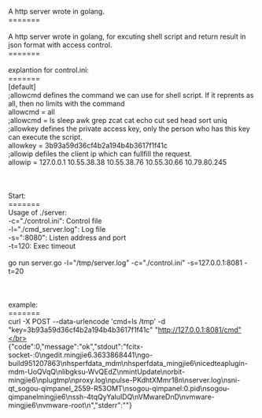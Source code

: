 A http server wrote in golang.</br>=======</br></br>A http server wrote in golang, for excuting shell script and return result in json format with access control.</br>=======</br></br>explantion for control.ini:</br>=======</br>[default]</br>;allowcmd defines the command we can use for shell script. If it reprents as all, then no limits with the command</br>allowcmd = all</br>;allowcmd = ls sleep awk grep zcat cat echo cut sed head sort uniq</br>;allowkey defines the private access key, only the person who has this key can execute the script.</br>allowkey = 3b93a59d36cf4b2a194b4b3617f1f41c</br>;allowip defiles the client ip which can fullfill the request.</br>allowip = 127.0.0.1 10.55.38.38 10.55.38.76 10.55.30.66 10.79.80.245</br></br></br></br>Start:</br>=======</br>Usage of ./server:</br>  -c="./control.ini": Control file</br>  -l="./cmd_server.log": Log file</br>  -s=":8080": Listen address and port</br>  -t=120: Exec timeout</br></br>go run server.go -l="/tmp/server.log" -c="./control.ini"  -s=127.0.0.1:8081 -t=20</br></br></br></br>example:</br>=======</br>curl -X POST  --data-urlencode 'cmd=ls /tmp' -d "key=3b93a59d36cf4b2a194b4b3617f1f41c"  "http://127.0.0.1:8081/cmd"</br></br>{"code":0,"message":"ok","stdout":"fcitx-socket-:0\ngedit.mingjie6.3633868441\ngo-build951207863\nhsperfdata_mdm\nhsperfdata_mingjie6\nicedteaplugin-mdm-UoQVqQ\nlibgksu-WvQEdZ\nmintUpdate\norbit-mingjie6\nplugtmp\nproxy.log\npulse-PKdhtXMmr18n\nserver.log\nsni-qt_sogou-qimpanel_2559-R53OMT\nsogou-qimpanel:0.pid\nsogou-qimpanelmingjie6\nssh-4tqQyYaluIDQ\nVMwareDnD\nvmware-mingjie6\nvmware-root\n","stderr":""}</br></br>
